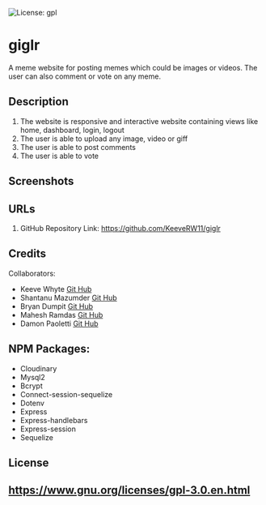![License: gpl](https://img.shields.io/static/v1?label=license&message=gpl&color=green)

# giglr
 A meme website for posting memes which could be images or videos. The user can also comment or vote on any meme.

## Description
1) The website is responsive and interactive website containing views like home, dashboard, login, logout
2) The user is able to upload any image, video or giff
3) The user is able to post comments
4) The user is able to vote

## Screenshots
<Screenshot1>
<Screenshot2>

## URLs
1) GitHub Repository Link: https://github.com/KeeveRW11/giglr

## Credits

Collaborators:
- Keeve Whyte [Git Hub](https://github.com/KeeveRW11)
- Shantanu Mazumder [Git Hub](https://github.com/ShawnMaz)
- Bryan Dumpit  [Git Hub](https://github.com/Bryandumpit)
- Mahesh Ramdas [Git Hub](https://github.com/maheshramdas)
- Damon Paoletti [Git Hub](https://github.com/DamonPaoletti)

## NPM Packages:
- Cloudinary 
- Mysql2  
- Bcrypt
- Connect-session-sequelize
- Dotenv
- Express
- Express-handlebars
- Express-session
- Sequelize


## License
https://www.gnu.org/licenses/gpl-3.0.en.html
---


